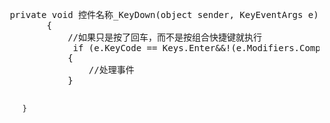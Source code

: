 <div class="cnblogs_Highlighter">
<pre class="brush:csharp;gutter:true;"> private void 控件名称_KeyDown(object sender, KeyEventArgs e)
        {
            //如果只是按了回车，而不是按组合快捷键就执行
             if (e.KeyCode == Keys.Enter&amp;&amp;!(e.Modifiers.CompareTo(Keys.Shift) == 0 &amp;&amp; e.KeyCode == Keys.Enter))
            {
                //处理事件
            }



        }
</pre>
</div>
<p>&nbsp;</p>